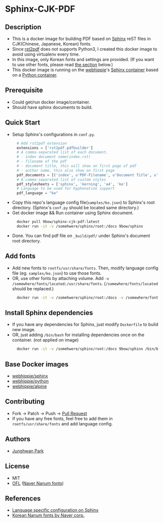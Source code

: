 # Sphinx-CJK-PDF

## Description
* This is a docker image for building PDF based on [Sphinx](http://www.sphinx-doc.org/en/stable/) reST files in CJK(Chinese, Japanese, Korean) fonts.
* Since [rst2pdf](https://github.com/rst2pdf/rst2pdf) does not supports Python3, I created this docker image to avoid using virtualenv every time.
* In this image, only Korean fonts and settings are provided. (If you want to use other fonts, please read [the section](#Add-fonts) below.)
* This docker image is running on the [webhippie](https://hub.docker.com/u/webhippie)'s [Sphinx container](https://github.com/dockhippie/sphinx) based on a [Python container](https://registry.hub.docker.com/u/webhippie/python/).


## Prerequisite
* Could get/run docker image/container.
* Should have sphinx documents to build.


## Quick Start
* Setup Sphinx's configurations in `conf.py`.
  ```python
    # Add rst2pdf extension
    extensions = ['rst2pdf.pdfbuilder']
    # A comma-separated list of each document.
    # - index document name(index.rst)
    # - filename of the pdf
    # - document title, this will show on first page of pdf
    # - author name, this also show on first page
    pdf_documents = [('index', u'PDF-Filename', u'Document Title', u'Author'),]
    # A comma-separated list of custom styles
    pdf_stylesheets = ['sphinx', 'kerning', 'a4', 'ko']
    # Language to be used for hyphenation support
    pdf_language = "ko"
  ```
* Copy this repo's language config file(`samples/ko.json`) to Sphinx's root directory. (Sphinx's `conf.py` should be located same directory.)
* Get docker image && Run container using Sphinx document.
  ```sh
    docker pull 9bow/sphinx-cjk-pdf:latest
    docker run -it -v /somehwere/sphinx/root:/docs 9bow/sphinx
  ```
* Done. You can find pdf file on `_build/pdf/` under Sphinx's document root directory.


## Add fonts
* Add new fonts to `rootfs/usr/share/fonts`. Then, modify language config file (eg. `samples/ko.json`) to use those fonts.
* OR, use other fonts by attaching volume. Add `-v /somewhere/fonts/located:/usr/share/fonts`. (`/somewhere/fonts/located` should be replaced.)
  ```sh
    docker run -it -v /somehwere/sphinx/root:/docs -v /somewhere/fonts/located:/usr/share/fonts 9bow/sphinx-cjk-pdf
  ```


## Install Sphinx dependencies
* If you have any dependencies for Sphinx, just modify `Dockerfile` to build new image.
* OR, just adding `/bin/bash` for installing dependencies once on the container. (not applied on image)
  ```sh
    docker run -it -v /somehwere/sphinx/root:/docs 9bow/sphinx /bin/bash
  ```


## Base Docker images
* [webhippie/sphinx](https://github.com/dockhippie/sphinx)
* [webhippie/python](https://github.com/dockhippie/python)
* [webhippie/alpine](https://github.com/dockhippie/alpine)


## Contributing
* Fork -> Patch -> Push -> [Pull Request](https://github.com/9bow/sphinx-cjk-pdf/pulls)
* If you have any free fonts, feel free to add them in `rootfs/usr/share/fonts` and add language config.


## Authors
* [Junghwan Park](https://github.com/9bow)


## License
* MIT
* [OFL](https://scripts.sil.org/OFL) ([Naver Nanum fonts]((https://hangeul.naver.com/2017/nanum)))


## References
* [Language specific configuration on Sphinx](https://tk0miya.hatenablog.com/entry/20111208/p1)
* [Korean Nanum fonts by Naver corp.](https://hangeul.naver.com/2017/nanum)
